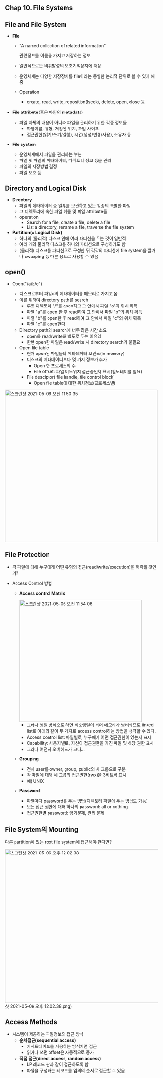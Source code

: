 ## Chap 10. File Systems

## File and File System

- **File**

  - "A named collection of related information"

     관련정보를 이름을 가지고 저장하는 정보

  - 일반적으로는 비휘발성의 보조기억장치에 저장

  - 운영체제는 다양한 저장장치를 file이라는 동일한 논리적 단위로 볼 수 있게 해 줌

  - Operation

    - create, read, write, reposition(lseek), delete, open, close 등

- **File attribute**(혹은 파일의 **metadata**)

  - 파일 자체의 내용이 아니라 파일을 관리하기 위한 각종 정보들
    - 파일이름, 유형, 저장된 위치, 파일 사이즈
    - 접근권한(읽기/쓰기/실행), 시간(생성/변경/사용), 소유자 등

- **File system**

  - 운영체제에서 파일을 관리하는 부분
  - 파일 및 파일의 메타데이터, 디렉토리 정보 등을 관리
  - 파일의 저장방법 결정
  - 파일 보호 등



## Directory and Logical Disk

- **Directory**
  - 파일의 메타데이터 중 일부를 보관하고 있는 일종의 특별한 파일
  - 그 디렉토리에 속한 파일 이름 및 파일 attribute들
  - operation
    - Search for a file, create a file, delete a file
    - List a directory, rename a file, traverse the file system
- **Partition(= Logical Disk)**
  - 하나의 (물리적) 디스크 안에 여러 파티션을 두는 것이 일반적
  - 여러 개의 물리적 디스크를 하나의 파티션으로 구성하기도 함
  - (물리적) 디스크를 파티션으로 구성한 뒤 각각의 파티션에 file system을 깔거나 swapping 등 다른 용도로 사용할 수 있음



## open()

- Open("/a/b/c")

  - 디스크로부터 파일c의 메타데이터를 메모리로 가지고 옴
  - 이를 위하여 directory path를 search
    - 루트 디렉토리 "/"를 open하고 그 안에서 파일 "a"의 위치 획득
    - 파일 "a"를 open 한 후 read하여 그 안에서 파일 "b"의 위치 획득
    - 파일 "b"를 open한 후 read하여 그 안에서 파일 "c"의 위치 획득
    - 파일 "c"를 open한다
  - Directory path의 search에 너무 많은 시간 소요
    - open을 read/write와 별도로 두는 이유임
    - 한번 open한 파일은 read/write 시 directory search가 불필요
  - Open file table
    - 현재 open된 파일들의 메타데이터 보관소(in memory)
    - 디스크의 메타데이터보다 몇 가지 정보가 추가
      - Open 한 프로세스의 수
      - File offset: 파일 어느위치 접근중인지 표시(별도테이블 필요)
    - File desciptor( file handle, file control block)
      - Open file table에 대한 위치정보(프로세스별)

<img width="502" alt="스크린샷 2021-05-06 오전 11 50 35" src="https://user-images.githubusercontent.com/72622744/117247289-f4205400-ae78-11eb-8ebc-71be11794ec0.png">





## File Protection

- 각 파일에 대해 누구에게 어떤 유형의 접근(read/write/execution)을 허락할 것인가?

- Access Control 방법

  - **Access control Matrix**

    <img width="402" alt="스크린샷 2021-05-06 오전 11 54 06" src="https://user-images.githubusercontent.com/72622744/117247346-0bf7d800-ae79-11eb-8c0e-6292ef03b24a.png">


    - 그러나 행렬 방식으로 하면 희소행렬이 되어 메모리가 낭비되므로 linked list로 아래와 같이 두 가지로 access control하는 방법을 생각할 수 있다.
    - Access control list: 파일별로, 누구에게 어떤 접근권한이 있는지 표시
    - Capability: 사용자별로, 자신이 접근권한을 가진 파일 및 해당 권한 표시
    - 그러나 여전히 오버헤드가 크다...

  - **Grouping**

    - 전체 user를 owner, group, public의 세 그룹으로 구분
    - 각 파일에 대해 세 그룹의 접근권한(rwx)을 3비트씩 표시
    - 예) UNIX

  - **Password**

    - 파일마다 password를 두는 방법(디렉토리 파일에 두는 방법도 가능)
    - 모든 접근 권한에 대해 하나의 password: all or nothing
    - 접근권한별  password: 암기문제, 관리 문제



## File System의 Mounting

다른 partition에 있는 root file system에 접근해야 한다면?

<img width="508" alt="스크린샷 2021-05-06 오후 12 02 38" src="https://user-images.githubusercontent.com/72622744/117247603-86c0f300-ae79-11eb-8085-abcc8219e8f8.png">
샷 2021-05-06 오후 12.02.38.png)



## Access Methods

- 시스템이 제공하는 파일정보의 접근 방식
  - **순차접근(sequential access)**
    - 카세트테이프를 사용하는 방식처럼 접근
    - 읽거나 쓰면 offset은 자동적으로 증가
  - **직접 접근(direct access, random access)**
    - LP 레코드 판과 같이 접근하도록 함
    - 파일을 구성하는 레코드를 임의의 순서로 접근할 수 있음

